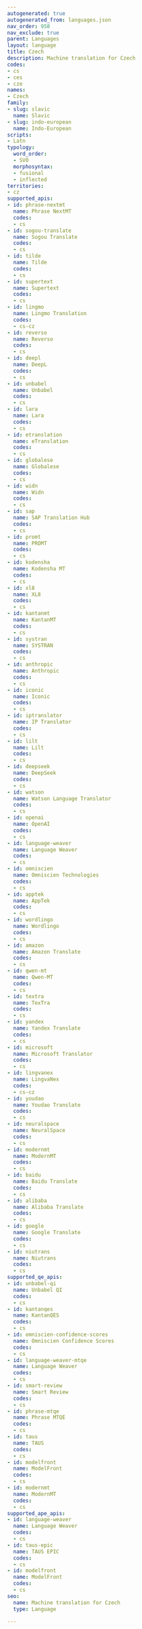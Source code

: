```yaml
---
autogenerated: true
autogenerated_from: languages.json
nav_order: 958
nav_exclude: true
parent: Languages
layout: language
title: Czech
description: Machine translation for Czech
codes:
- cs
- ces
- cze
names:
- Czech
family:
- slug: slavic
  name: Slavic
- slug: indo-european
  name: Indo-European
scripts:
- Latn
typology:
  word_order:
  - SVO
  morphosyntax:
  - fusional
  - inflected
territories:
- cz
supported_apis:
- id: phrase-nextmt
  name: Phrase NextMT
  codes:
  - cs
- id: sogou-translate
  name: Sogou Translate
  codes:
  - cs
- id: tilde
  name: Tilde
  codes:
  - cs
- id: supertext
  name: Supertext
  codes:
  - cs
- id: lingmo
  name: Lingmo Translation
  codes:
  - cs-cz
- id: reverso
  name: Reverso
  codes:
  - cs
- id: deepl
  name: DeepL
  codes:
  - cs
- id: unbabel
  name: Unbabel
  codes:
  - cs
- id: lara
  name: Lara
  codes:
  - cs
- id: etranslation
  name: eTranslation
  codes:
  - cs
- id: globalese
  name: Globalese
  codes:
  - cs
- id: widn
  name: Widn
  codes:
  - cs
- id: sap
  name: SAP Translation Hub
  codes:
  - cs
- id: promt
  name: PROMT
  codes:
  - cs
- id: kodensha
  name: Kodensha MT
  codes:
  - cs
- id: xl8
  name: XL8
  codes:
  - cs
- id: kantanmt
  name: KantanMT
  codes:
  - cs
- id: systran
  name: SYSTRAN
  codes:
  - cs
- id: anthropic
  name: Anthropic
  codes:
  - cs
- id: iconic
  name: Iconic
  codes:
  - cs
- id: iptranslator
  name: IP Translator
  codes:
  - cs
- id: lilt
  name: Lilt
  codes:
  - cs
- id: deepseek
  name: DeepSeek
  codes:
  - cs
- id: watson
  name: Watson Language Translator
  codes:
  - cs
- id: openai
  name: OpenAI
  codes:
  - cs
- id: language-weaver
  name: Language Weaver
  codes:
  - cs
- id: omniscien
  name: Omniscien Technologies
  codes:
  - cs
- id: apptek
  name: AppTek
  codes:
  - cs
- id: wordlingo
  name: Wordlingo
  codes:
  - cs
- id: amazon
  name: Amazon Translate
  codes:
  - cs
- id: qwen-mt
  name: Qwen-MT
  codes:
  - cs
- id: textra
  name: TexTra
  codes:
  - cs
- id: yandex
  name: Yandex Translate
  codes:
  - cs
- id: microsoft
  name: Microsoft Translator
  codes:
  - cs
- id: lingvanex
  name: LingvaNex
  codes:
  - cs-cz
- id: youdao
  name: Youdao Translate
  codes:
  - cs
- id: neuralspace
  name: NeuralSpace
  codes:
  - cs
- id: modernmt
  name: ModernMT
  codes:
  - cs
- id: baidu
  name: Baidu Translate
  codes:
  - cs
- id: alibaba
  name: Alibaba Translate
  codes:
  - cs
- id: google
  name: Google Translate
  codes:
  - cs
- id: niutrans
  name: Niutrans
  codes:
  - cs
supported_qe_apis:
- id: unbabel-qi
  name: Unbabel QI
  codes:
  - cs
- id: kantanqes
  name: KantanQES
  codes:
  - cs
- id: omniscien-confidence-scores
  name: Omniscien Confidence Scores
  codes:
  - cs
- id: language-weaver-mtqe
  name: Language Weaver
  codes:
  - cs
- id: smart-review
  name: Smart Review
  codes:
  - cs
- id: phrase-mtqe
  name: Phrase MTQE
  codes:
  - cs
- id: taus
  name: TAUS
  codes:
  - cs
- id: modelfront
  name: ModelFront
  codes:
  - cs
- id: modernmt
  name: ModernMT
  codes:
  - cs
supported_ape_apis:
- id: language-weaver
  name: Language Weaver
  codes:
  - cs
- id: taus-epic
  name: TAUS EPIC
  codes:
  - cs
- id: modelfront
  name: ModelFront
  codes:
  - cs
seo:
  name: Machine translation for Czech
  type: Language

---
```


